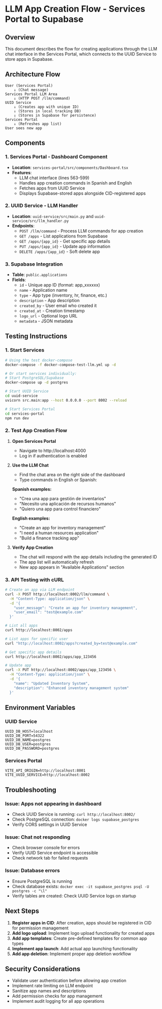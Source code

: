# LLM App Creation Flow - Services Portal to Supabase

## Overview
This document describes the flow for creating applications through the LLM chat interface in the Services Portal, which connects to the UUID Service to store apps in Supabase.

## Architecture Flow

```
User (Services Portal) 
    ↓ (Chat message)
Services Portal LLM Area
    ↓ (HTTP POST /llm/command)
UUID Service
    ↓ (Creates app with unique ID)
    ↓ (Stores in local tracking DB)
    ↓ (Stores in Supabase for persistence)
Services Portal
    ↓ (Refreshes app list)
User sees new app
```

## Components

### 1. Services Portal - Dashboard Component
- **Location**: `services-portal/src/components/Dashboard.tsx`
- **Features**:
  - LLM chat interface (lines 563-599)
  - Handles app creation commands in Spanish and English
  - Fetches apps from UUID Service
  - Displays Supabase-stored apps alongside CID-registered apps

### 2. UUID Service - LLM Handler
- **Location**: `uuid-service/src/main.py` and `uuid-service/src/llm_handler.py`
- **Endpoints**:
  - `POST /llm/command` - Process LLM commands for app creation
  - `GET /apps` - List applications from Supabase
  - `GET /apps/{app_id}` - Get specific app details
  - `PUT /apps/{app_id}` - Update app information
  - `DELETE /apps/{app_id}` - Soft delete app

### 3. Supabase Integration
- **Table**: `public.applications`
- **Fields**:
  - `id` - Unique app ID (format: app_xxxxxx)
  - `name` - Application name
  - `type` - App type (inventory, hr, finance, etc.)
  - `description` - App description
  - `created_by` - User email who created it
  - `created_at` - Creation timestamp
  - `logo_url` - Optional logo URL
  - `metadata` - JSON metadata

## Testing Instructions

### 1. Start Services
```bash
# Using the test docker-compose
docker-compose -f docker-compose-test-llm.yml up -d

# Or start services individually:
# Start PostgreSQL/Supabase
docker-compose up -d postgres

# Start UUID Service
cd uuid-service
uvicorn src.main:app --host 0.0.0.0 --port 8002 --reload

# Start Services Portal
cd services-portal
npm run dev
```

### 2. Test App Creation Flow

1. **Open Services Portal**
   - Navigate to http://localhost:4000
   - Log in if authentication is enabled

2. **Use the LLM Chat**
   - Find the chat area on the right side of the dashboard
   - Type commands in English or Spanish:

   **Spanish examples:**
   - "Crea una app para gestión de inventarios"
   - "Necesito una aplicación de recursos humanos"
   - "Quiero una app para control financiero"

   **English examples:**
   - "Create an app for inventory management"
   - "I need a human resources application"
   - "Build a finance tracking app"

3. **Verify App Creation**
   - The chat will respond with the app details including the generated ID
   - The app list will automatically refresh
   - New app appears in "Available Applications" section

### 3. API Testing with cURL

```bash
# Create an app via LLM endpoint
curl -X POST http://localhost:8002/llm/command \
  -H "Content-Type: application/json" \
  -d '{
    "user_message": "Create an app for inventory management",
    "user_email": "test@example.com"
  }'

# List all apps
curl http://localhost:8002/apps

# List apps for specific user
curl "http://localhost:8002/apps?created_by=test@example.com"

# Get specific app details
curl http://localhost:8002/apps/app_123456

# Update app
curl -X PUT http://localhost:8002/apps/app_123456 \
  -H "Content-Type: application/json" \
  -d '{
    "name": "Updated Inventory System",
    "description": "Enhanced inventory management system"
  }'
```

## Environment Variables

### UUID Service
```env
UUID_DB_HOST=localhost
UUID_DB_PORT=54322
UUID_DB_NAME=postgres
UUID_DB_USER=postgres
UUID_DB_PASSWORD=postgres
```

### Services Portal
```env
VITE_API_ORIGIN=http://localhost:8001
VITE_UUID_SERVICE=http://localhost:8002
```

## Troubleshooting

### Issue: Apps not appearing in dashboard
- Check UUID Service is running: `curl http://localhost:8002/`
- Check PostgreSQL connection: `docker logs supabase_postgres`
- Verify CORS settings in UUID Service

### Issue: Chat not responding
- Check browser console for errors
- Verify UUID Service endpoint is accessible
- Check network tab for failed requests

### Issue: Database errors
- Ensure PostgreSQL is running
- Check database exists: `docker exec -it supabase_postgres psql -U postgres -c "\l"`
- Verify tables are created: Check UUID Service logs on startup

## Next Steps

1. **Register apps in CID**: After creation, apps should be registered in CID for permission management
2. **Add logo upload**: Implement logo upload functionality for created apps
3. **Add app templates**: Create pre-defined templates for common app types
4. **Implement app launch**: Add actual app launching functionality
5. **Add app deletion**: Implement proper app deletion workflow

## Security Considerations

- Validate user authentication before allowing app creation
- Implement rate limiting on LLM endpoint
- Sanitize app names and descriptions
- Add permission checks for app management
- Implement audit logging for all app operations